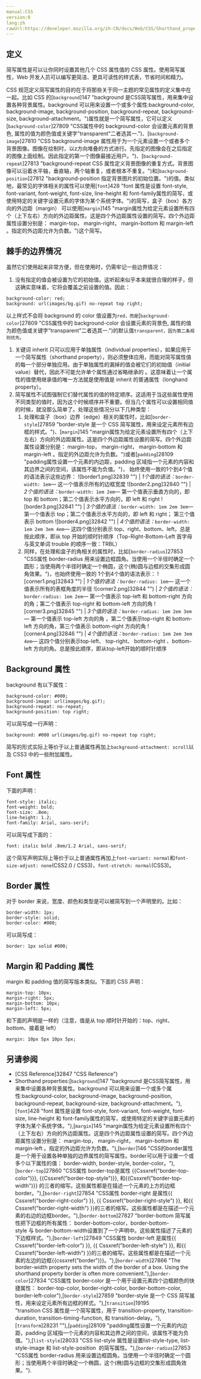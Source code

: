 ```yaml
---
manual:CSS
version:0
lang:zh
rawUrl:https://developer.mozilla.org/zh-CN/docs/Web/CSS/Shorthand_properties
---
```





## 定义<a name="Definition"></a>


简写属性是可以让你同时设置其他几个 CSS 属性值的 CSS 属性。使用简写属性，Web 开发人员可以编写更简洁、更具可读性的样式表，节省时间和精力。



CSS 规范定义简写属性的目的在于将那些关于同一主题的常见属性的定义集中在一起。比如 CSS 的[`background`]147 "background 是CSS简写属性，用来集中设置各种背景属性。background 可以用来设置一个或多个属性:background-color, background-image, background-position, background-repeat, background-size, background-attachment。")属性就是一个简写属性，它可以定义[`background-color`]27809 "CSS属性中的 background-color 会设置元素的背景色, 属性的值为颜色值或关键字"transparent"二者选其一.")、[`background-image`]27810 "CSS background-image 属性用于为一个元素设置一个或者多个背景图像。图像在绘制时，以z方向堆叠的方式进行。先指定的图像会在之后指定的图像上面绘制。因此指定的第一个图像最接近用户。")、[`background-repeat`]27813 "background-repeat CSS 属性定义背景图像的重复方式。背景图像可以沿着水平轴，垂直轴，两个轴重复，或者根本不重复。")和[`background-position`]27812 "background-position 指定背景图片的初始位置。")的值。类似地，最常见的字体相关的属性可以使用[`font`]428 "font 属性是设置 font-style, font-variant, font-weight, font-size, line-height 和 font-family属性的简写，或使用特定的关键字设置元素的字体为某个系统字体。")的简写，盒子（box）各方向的外边距（margin） 可以使用[`margin`]145 "margin属性为给定元素设置所有四个（上下左右）方向的外边距属性。这是四个外边距属性设置的简写。四个外边距属性设置分别是： margin-top， margin-right， margin-bottom 和 margin-left 。指定的外边距允许为负数。")这个简写。


## 棘手的边界情况<a name="Tricky_edge_cases"></a>


虽然它们使用起来非常方便，但在使用时，仍需牢记一些边界情况：


1. 没有指定的值会被设置为它的初始值。这听起来似乎本来就很合理的样子，但这确实意味着，它将会覆盖之前设置的值。因此：
```
background-color: red;
background: url(images/bg.gif) no-repeat top right;
```
以上样式不会将 background 的 color 值设置为`red，而是`[`background-color`]27809 "CSS属性中的 background-color 会设置元素的背景色, 属性的值为颜色值或关键字"transparent"二者选其一.")的默认值`transparent，因为第二条规则优先。`
1. 关键词 inherit 只可以应用于单独属性（individual properties），如果应用于一个简写属性（shorthand property），则必须整体应用，而能对简写属性值的每一个部分单独应用。由于单独属性的漏掉的值会被它们的初始值（initial value）替代，因此不可能允许单个属性通过省略继承的 。这意味着让一个属性的值使用继承值的唯一方法就是使用值是 inherit 的普通属性（longhand property）。
1. 简写属性不试图强制它们替代属性的值的特定顺序。这适用于当这些属性使用不同类型的值时，因为这个时候顺序并不重要。但当几个属性可以设置相同值的时候，就没那么简单了。处理这些情况分以下几种类型：
	1. 处理和盒子（box）边界（edge）相关的属性时，比如[`border-style`]27859 "border-style 是一个 CSS 简写属性，用来设定元素所有边框的样式。")、[`margin`]145 "margin属性为给定元素设置所有四个（上下左右）方向的外边距属性。这是四个外边距属性设置的简写。四个外边距属性设置分别是： margin-top， margin-right， margin-bottom 和 margin-left 。指定的外边距允许为负数。")或者[`padding`]28109 "padding属性设置一个元素的内边距，padding 区域指一个元素的内容和其边界之间的空间，该属性不能为负值。")， 始终使用一致的1个到4个值的语法表示这些边界：
![border1.png]32839 "") | *1个值的语法：*`border-width: 1em`— 这一个值表示所有的边框宽度 
![border2.png]32840 "") | *2个值的语法：*`border-width: 1em 2em`— 第一个值表示垂直方向的，即 top 和 bottom；第二个值表示水平方向的，即 left 和 right 
![border3.png]32841 "") | *3个值的语法：*`border-width: 1em 2em 3em`— 第一个值表示 top；第二个值表示水平方向的，即 left 和 right； 第三个值表示 bottom 
![border4.png]32842 "") | *4个值的语法：*`border-width: 1em 2em 3em 4em`— 这四个值分别表示 top、right、bottom、left，总是按此顺序，即从 top 开始的顺时针顺序（Top-Right-Bottom-Left 首字母与英文单词 trouble 的顺序一致：TRBL）
	1. 同样，在处理和盒子的角相关的属性时，比如[`border-radius`]27853 "CSS属性 border-radius 用来设置边框圆角。当使用一个半径时确定一个圆形；当使用两个半径时确定一个椭圆，这个(椭)圆与边框的交集形成圆角效果。")，也始终使用一致的 1个到4个值的语法表示：
![corner1.png]32843 "") | *1个值的语法：*`border-radius: 1em`— 这一个值表示所有的表框角度的半径 
![corner2.png]32844 "") | *2个值的语法：*`border-radius: 1em 2em`— 第一个值表示 top-left 和 bottom-right 方向的角；第二个值表示 top-right 和 bottom-left 方向的角 
![corner3.png]32845 "") | *3个值的语法：*`border-radius: 1em 2em 3em`— 第一个值表示 top-left 方向的角 ，第二个值表示top-right 和 bottom-left 方向的角，第三个值表示 bottom-right 方向的角 
![corner4.png]32846 "") | *4个值的语法：*`border-radius: 1em 2em 3em 4em`— 这四个值分别表示top-left、 top-right、 bottom-right 、bottom-left 方向的角。总是按此顺序，即从top-left开始的顺时针顺序

## Background 属性<a name="Background_Properties"></a>


background 有以下属性：


```
background-color: #000;
background-image: url(images/bg.gif);
background-repeat: no-repeat;
background-position: top right;
```


可以简写成一行声明：


```
background: #000 url(images/bg.gif) no-repeat top right;
```


简写的形式实际上等价于以上普通属性再加上`background-attachment: scroll`以及 CSS3 中的一些附加属性。


## Font 属性<a name="Font_Properties"></a>


下面的声明：


```
font-style: italic;
font-weight: bold;
font-size: .8em;
line-height: 1.2;
font-family: Arial, sans-serif;
```


可以简写成下面的：


```
font: italic bold .8em/1.2 Arial, sans-serif;
```


这个简写声明实际上等价于以上普通属性再加上`font-variant: normal`和`font-size-adjust: none`(CSS2.0 / CSS3)，`font-stretch: normal`(CSS3)。


## Border 属性<a name="Border_Properties"></a>


对于 border 来说，宽度、颜色和类型是可以被简写到一个声明里的。比如：


```
border-width: 1px;
border-style: solid;
border-color: #000;
```


可以简写成：


```
border: 1px solid #000;
```

## Margin 和 Padding 属性<a name="Margin_and_Padding_Properties"></a>


margin 和 padding 值的简写版本类似。下面的 CSS 声明：


```
margin-top: 10px;
margin-right: 5px;
margin-bottom: 10px;
margin-left: 5px;
```


和下面的声明是一样的（注意，值是从 top 顺时针开始的：top、right、bottom、接着是 left）


```
margin: 10px 5px 10px 5px;
```

## 另请参阅<a name="See_also"></a>

* [CSS Reference]32847 "CSS Reference")
* Shorthand properties:[`background`]147 "background 是CSS简写属性，用来集中设置各种背景属性。background 可以用来设置一个或多个属性:background-color, background-image, background-position, background-repeat, background-size, background-attachment。"),[`font`]428 "font 属性是设置 font-style, font-variant, font-weight, font-size, line-height 和 font-family属性的简写，或使用特定的关键字设置元素的字体为某个系统字体。"),[`margin`]145 "margin属性为给定元素设置所有四个（上下左右）方向的外边距属性。这是四个外边距属性设置的简写。四个外边距属性设置分别是： margin-top， margin-right， margin-bottom 和 margin-left 。指定的外边距允许为负数。"),[`border`]146 "CSS的border属性是一个用于设置各种单独的边界属性的简写属性。border可以用于设置一个或多个以下属性的值： border-width, border-style, border-color。"),[`border-top`]27860 "CSS属性 border-top是属性 {{Cssxref("border-top-color")}}, {{Cssxref("border-top-style")}}, 和{{Cssxref("border-top-width")}} 的三者的缩写。这些属性都是在描述一个元素的上方的边框border。"),[`border-right`]27854 "CSS属性 border-right 是属性{{ Cssxref("border-right-color") }}, {{ Cssxref("border-right-style") }}, 和{{ Cssxref("border-right-width") }}的三者的缩写。这些属性都是在描述一个元素的右边的边框border。"),[`border-bottom`]27827 "border-bottom 简写属性把下边框的所有属性： border-bottom-color，border-bottom-style 与 border-bottom-width设置到了一个声明中。这些属性描述了元素的下边框样式。"),[`border-left`]27849 "CSS属性 border-left 是属性{{ Cssxref("border-left-color") }}, {{ Cssxref("border-left-style") }}, 和{{ Cssxref("border-left-width") }}的三者的缩写。这些属性都是在描述一个元素的左边的边框{{cssxref("border")}}。"),[`border-width`]27866 "The border-width property sets the width of the border of a box. Using the shorthand property border is often more convenient."),[`border-color`]27834 "CSS属性 border-color 是一个用于设置元素四个边框颜色的快捷属性： border-top-color, border-right-color, border-bottom-color, border-left-color"),[`border-style`]27859 "border-style 是一个 CSS 简写属性，用来设定元素所有边框的样式。"),[`transition`]19195 "transition CSS 属性是一个简写属性，用于 transition-property, transition-duration, transition-timing-function, 和 transition-delay。"),[`transform`]28231 ""),[`padding`]28109 "padding属性设置一个元素的内边距，padding 区域指一个元素的内容和其边界之间的空间，该属性不能为负值。"),[`list-style`]28033 "CSS list-style 属性是设置list-style-type, list-style-image 和 list-style-position  的简写属性。"),[`border-radius`]27853 "CSS属性 border-radius 用来设置边框圆角。当使用一个半径时确定一个圆形；当使用两个半径时确定一个椭圆，这个(椭)圆与边框的交集形成圆角效果。").



